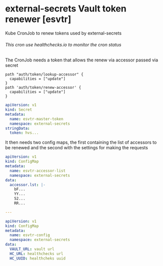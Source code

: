 # external-secrets Vault token renewer [esvtr]

Kube CronJob to renew tokens used by external-secrets

###### This cron use healthchecks.io to monitor the cron status

The CronJob needs a token that allows the renew via accessor passed via secret

```
path "auth/token/lookup-accessor" {
  capabilities = ["update"]
}
path 'auth/token/renew-accessor' {
  capabilities = ["update"]
}
```

```yaml
apiVersion: v1
kind: Secret
metadata:
  name: esvtr-master-token
  namespace: external-secrets
stringData:
  token: hvs...
```

It then needs two config maps, the first containing the list of accessors to be renewed and the second with the settings for making the requests

```yaml
apiVersion: v1
kind: ConfigMap
metadata:
  name: esvtr-accessor-list
  namespace: external-secrets
data:
  accessor.lst: |-
    bF...
    YY...
    52...
    RR...

---

apiVersion: v1
kind: ConfigMap
metadata:
  name: esvtr-config
  namespace: external-secrets
data:
  VAULT_URL: vault url
  HC_URL: healthchecks url
  HC_UUID: healthcheks uuid
```

